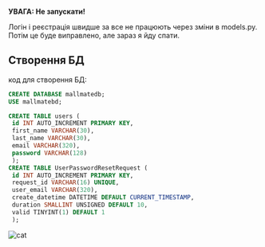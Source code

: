 **УВАГА: Не запускати!**

Логін і реєстрація швидше за все не працюють через зміни в models.py. Потім це буде виправлено, але зараз я йду спати.

## Створення БД

   код для створення БД:

   ```sql
   CREATE DATABASE mallmatedb;
   USE mallmatebd;

   CREATE TABLE users (
    id INT AUTO_INCREMENT PRIMARY KEY,
    first_name VARCHAR(30),
    last_name VARCHAR(30),
    email VARCHAR(320),
    password VARCHAR(128)
    );
   CREATE TABLE UserPasswordResetRequest (
    id INT AUTO_INCREMENT PRIMARY KEY,
    request_id VARCHAR(16) UNIQUE,
    user_email VARCHAR(320),
    create_datetime DATETIME DEFAULT CURRENT_TIMESTAMP,
    duration SMALLINT UNSIGNED DEFAULT 10,
    valid TINYINT(1) DEFAULT 1
    );
   ```
   ![cat](https://github.com/RomanSukhai/MallMate/assets/118640498/d23677c0-01d2-4a4a-98e4-faf102485ac8)
